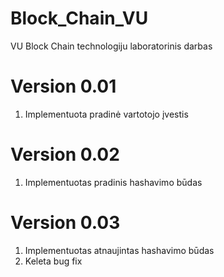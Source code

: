 # Block_Chain_VU
VU Block Chain technologiju laboratorinis darbas

# Version 0.01

  1. Implementuota pradinė vartotojo įvestis

# Version 0.02

  1. Implementuotas pradinis hashavimo būdas

# Version 0.03

  1. Implementuotas atnaujintas hashavimo būdas
  2. Keleta bug fix
